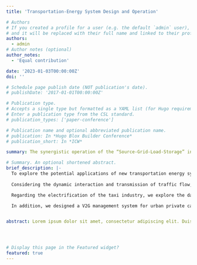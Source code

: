 ```yaml
---
title: 'Transportation-Energy System Design and Operation'

# Authors
# If you created a profile for a user (e.g. the default `admin` user), write the username (folder name) here
# and it will be replaced with their full name and linked to their profile.
authors:
  - admin
# Author notes (optional)
author_notes:
  - 'Equal contribution'

date: '2023-01-03T00:00:00Z'
doi: ''

# Schedule page publish date (NOT publication's date).
# publishDate: '2017-01-01T00:00:00Z'

# Publication type.
# Accepts a single type but formatted as a YAML list (for Hugo requirements).
# Enter a publication type from the CSL standard.
# publication_types: ['paper-conference']

# Publication name and optional abbreviated publication name.
# publication: In *Hugo Blox Builder Conference*
# publication_short: In *ICW*

summary: The synergistic operation of the “Source-Grid-Load-Storage” in the new transportation-energy system is widely regarded as an important means to effectively enhance the comprehensive operational efficiency of the two systems and promote the decarbonization of the transportation sector. Based on analyzing the multiple dynamic interaction relationships, including source-source complementarity, source-grid coordination, grid-load interaction, grid-storage interaction, and source-load interaction within the system and rich urban geography, traffic, and grid big data, we adopt data-driven and multi-agent simulation technology to realize the cooperative operation and management of “Human-Vehicle-Road-Charger-Energy-Information” in the transportation-energy system. It provides a data foundation with fine spatial granularity, precise temporal granularity, and rich state dimension for the operation and management, facility deployment, and industrial assessment of transportation-energy systems.

# Summary. An optional shortened abstract.
brief_description: |-
  To explore the potential applications of new transportation energy systems in different scenarios, we have designed and operated the Highway charging network with wind-photovoltaic-energy storage, the Taxi battery swapping network, and the urban V2G response and dispatch system.       
  
  Considering the dynamic interaction and transmission of traffic flow, energy flow, and information flow and the multiple en-route charging activities of electric vehicle users in the highway energy self-sufficiency system, we developed a multi-agent-based dynamic traﬀic assignment (MA-DTA) model. The MA-DTA model consists of two layers, i.e., the agent decision layer (Module B-1: Charging demand response) and the system simulation layer (Module B-2: EV status update mechanism; Module B-3: EFCS operation service simulation; Module B-4: Dynamic traffic flow transmission). The simulation system has the functions of accurately capturing the differentiated charging demand of individual EV users, monitoring the daily working conditions of charging facilities and road traffic, as well as collaborative power management of “wind-photovoltaic-energy storage” power generation facilities at the network level on a minute-by-minute basis.        

  Regarding the electrification of the taxi industry, we explore the daily operation of taxi transport services and energy replenishment services under the battery swapping mode. Based on actual taxi GPS data, we adopt a data-driven approach to simulate and model the dynamic interactions of passenger order requests, driver battery swapping decision-making, and battery swapping service within the taxi battery swapping network under the premise of modeling taxi drivers' battery swapping behaviors during operation using a discrete choice model. The simulation system realizes the reconstruction of the taxi travel chain embedded in the battery swapping activities, conducts second-by-second high-precision simulation, and monitors the taxi transport services and energy replenishment services.         

  In addition, we designed a V2G management system for urban private car commuter users. A comprehensive V2G response and dispatch system was developed using residential travel survey data and grid load data. It combines a daily trip chain-based V2G demand estimation method with a real-time ordered V2G grid scheduling model with virtual tariff minimization in a rolling time window framework. The simulation system realizes the demand response capture and grid management for urban private car commuters under fixed and non-fixed parking places throughout the day.


abstract: Lorem ipsum dolor sit amet, consectetur adipiscing elit. Duis posuere tellus ac convallis placerat. Proin tincidunt magna sed ex sollicitudin condimentum. Sed ac faucibus dolor, scelerisque sollicitudin nisi. Cras purus urna, suscipit quis sapien eu, pulvinar tempor diam. Quisque risus orci, mollis id ante sit amet, gravida egestas nisl. Sed ac tempus magna. Proin in dui enim. Donec condimentum, sem id dapibus fringilla, tellus enim condimentum arcu, nec volutpat est felis vel metus. Vestibulum sit amet erat at nulla eleifend gravida.




# Display this page in the Featured widget?
featured: true
---
```


<!-- **简介** 

新型交通能源系统“源-网-荷-储”的协同运作被广泛认为是有效是有效提升提升两大系统的综合运营效率和推动交通领域低碳化的重要手段。我们在剖析系统内源源互补、源网协调、网荷互动、网储互动和源荷互动等多元动态交互关系的基础上，基于丰富的城市地理、交通和电网大数据，采用数据驱动和多智能体仿真技术，实现交通能源系统中“人-车-路-桩-能-信息”的协同运行与管理。它为新型交通能源系统的运营管理、设施部署、产业评估提供空间粒度精细、时间粒度精确、状态维度丰富的数据基础。 -->